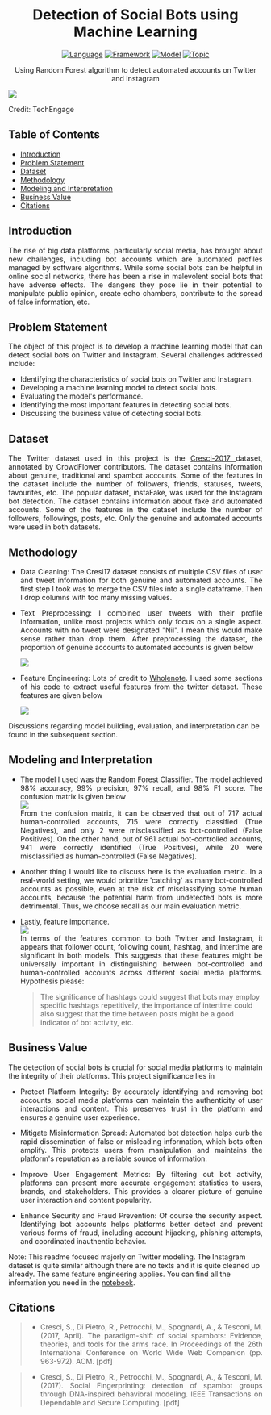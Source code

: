 <h1 align="center">Detection of Social Bots using Machine Learning</h1>

<div align="center">

[![Language](https://img.shields.io/badge/Python-darkblue.svg?style=flat&logo=python&logoColor=white)](https://www.python.org)
[![Framework](https://img.shields.io/badge/sklearn-darkorange.svg?style=flat&logo=scikit-learn&logoColor=white)](https://scikit-learn.org/stable/index.html)
[![Model](https://img.shields.io/badge/Random_Forest-00B3E6.svg?style=flat)](https://scikit-learn.org/stable/modules/generated/sklearn.ensemble.RandomForestClassifier.html)
[![Topic](https://img.shields.io/badge/Automated_Accounts_Detection-lightblue.svg?style=flat)]()

</div>

<p align="center">Using Random Forest algorithm to detect automated accounts on Twitter and Instagram</p>

<img src="images/repo-cover.png">
<p>Credit: TechEngage</p>

<h2>Table of Contents</h2>

- [Introduction](#intro)
- [Problem Statement](#problem_statement)
- [Dataset](#data)
- [Methodology](#methodology)
- [Modeling and Interpretation](#model)
- [Business Value](#business_value)
- [Citations](#citations)

<a id="intro"></a>
<h2>Introduction</h2>
<p align="justify">
The rise of big data platforms, particularly social media, has brought about new challenges, including bot accounts which are automated profiles managed by software algorithms. While some social bots can be helpful in online social networks, there has been a rise in malevolent social bots that have adverse effects. The dangers they pose lie in their potential to manipulate public opinion, create echo chambers, contribute to the spread of false information, etc.
</p>

<a id="problem_statement"></a>
<h2>Problem Statement</h2>
<p align="justify">
The object of this project is to develop a machine learning model that can detect social bots on Twitter and Instagram. Several challenges addressed include:</p>

- Identifying the characteristics of social bots on Twitter and Instagram.
- Developing a machine learning model to detect social bots.
- Evaluating the model's performance.
- Identifying the most important features in detecting social bots.
- Discussing the business value of detecting social bots.

<a id="data"></a>
<h2>Dataset</h2>
<p align="justify">
The Twitter dataset used in this project is the <a href="https://botometer.osome.iu.edu/bot-repository/datasets.html">Cresci-2017 </a> dataset, annotated by CrowdFlower contributors. The dataset contains information about genuine, traditional and spambot accounts. Some of the features in the dataset include the number of followers, friends, statuses, tweets, favourites, etc. The popular dataset, instaFake, was used for the Instagram bot detection. The dataset contains information about fake and automated accounts. Some of the features in the dataset include the number of followers, followings, posts, etc. Only the genuine and automated accounts were used in both datasets.
</p>

<a id="methodology"></a>
<h2>Methodology</h2>

- <p align="justify">Data Cleaning: The Cresi17 dataset consists of multiple CSV files of user and tweet information for both genuine and automated accounts. The first step I took was to merge the CSV files into a single dataframe. Then I drop columns with too many missing values.</p>

- <p align="justify">Text Preprocessing: I combined user tweets with their profile information, unlike most projects which only focus on a single aspect. Accounts with no tweet were designated "Nil". I mean this would make sense rather than drop them. After preprocessing the dataset, the proportion of genuine accounts to automated accounts is given below<br></p>  <img src="images/twitter-proportion.jpg">

- <p align="justify">Feature Engineering: Lots of credit to <a href="https://github.com/wholenote/twitter-spambot-detection/blob/main/botdetection.ipynb">Wholenote</a>. I used some sections of his code to extract useful features from the twitter dataset. These features are given below<br></p> <img src="images/twitter-features.jpg">

Discussions regarding model building, evaluation, and interpretation can be found in the subsequent section.

<a id="model"></a>
<h2>Modeling and Interpretation</h2>

- <p align="justify">The model I used was the Random Forest Classifier. The model achieved 98% accuracy, 99% precision, 97% recall, and 98% F1 score. The confusion matrix is given below <br> <img src="images/twitter-confusion-matrix.jpg"> <br> From the confusion matrix, it can be observed that out of 717 actual human-controlled accounts, 715 were correctly classified (True Negatives), and only 2 were misclassified as bot-controlled (False Positives). On the other hand, out of 961 actual bot-controlled accounts, 941 were correctly identified (True Positives), while 20 were misclassified as human-controlled (False Negatives).</p>

- <p align="justify">Another thing I would like to discuss here is the evaluation metric. In a real-world setting, we would prioritize 'catching' as many bot-controlled accounts as possible, even at the risk of misclassifying some human accounts, because the potential harm from undetected bots is more detrimental. Thus, we choose recall as our main evaluation metric.</p>

- <p align="justify">Lastly, feature importance. <br> <img src="images/feature-importance.jpg"> <br> In terms of the features common to both Twitter and Instagram, it appears that follower count, following count, hashtag, and intertime are significant in both models. This suggests that these features might be universally important in distinguishing between bot-controlled and human-controlled accounts across different social media platforms. Hypothesis please:</p>

    > The significance of hashtags could suggest that bots may employ specific hashtags repetitively, the importance of intertime could also suggest that the time between posts might be a good indicator of bot activity, etc.

<a id="business_value"></a>
<h2>Business Value</h2>
<p align="justify">
The detection of social bots is crucial for social media platforms to maintain the integrity of their platforms. This project significance lies in <p>

- <p align="justify">Protect Platform Integrity: By accurately identifying and removing bot accounts, social media platforms can maintain the authenticity of user interactions and content. This preserves trust in the platform and ensures a genuine user experience.</p>

- <p align="justify">Mitigate Misinformation Spread: Automated bot detection helps curb the rapid dissemination of false or misleading information, which bots often amplify. This protects users from manipulation and maintains the platform's reputation as a reliable source of information.</p>

- <p align="justify">Improve User Engagement Metrics: By filtering out bot activity, platforms can present more accurate engagement statistics to users, brands, and stakeholders. This provides a clearer picture of genuine user interaction and content popularity.</p>

- <p align="justify">Enhance Security and Fraud Prevention: Of course the security aspect. Identifying bot accounts helps platforms better detect and prevent various forms of fraud, including account hijacking, phishing attempts, and coordinated inauthentic behavior.</p>

Note: This readme focused majorly on Twitter modeling. The Instagram dataset is quite similar although there are no texts and it is quite cleaned up already. The same feature engineering applies. You can find all the information you need in the <a href="https://github.com/Oyebamiji-Micheal/Detection-of-Social-Bots-using-Machine-Learning/blob/main/instagram-code.ipynb">notebook</a>.</p>

<a id="citations"></a>
<h2>Citations</h2>

>- <p align="justify">Cresci, S., Di Pietro, R., Petrocchi, M., Spognardi, A., & Tesconi, M. (2017, April). The paradigm-shift of social spambots: Evidence, theories, and tools for the arms race. In Proceedings of the 26th International Conference on World Wide Web Companion (pp. 963-972). ACM. [pdf]</p>

>- <p align="justify">Cresci, S., Di Pietro, R., Petrocchi, M., Spognardi, A., & Tesconi, M. (2017). Social Fingerprinting: detection of spambot groups through DNA-inspired behavioral modeling. IEEE Transactions on Dependable and Secure Computing. [pdf]</p>
